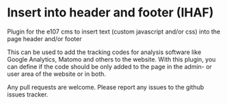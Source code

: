 # Insert into header and footer (IHAF)

Plugin for the e107 cms to insert text (custom javascript and/or css) into the page header and/or footer

This can be used to add the tracking codes for analysis software like Google Analytics, Matomo and others to the website.
With this plugin, you can define if the code should be only added to the page in the admin- or user area of the website or in both.

Any pull requests are welcome.
Please report any issues to the github issues tracker.